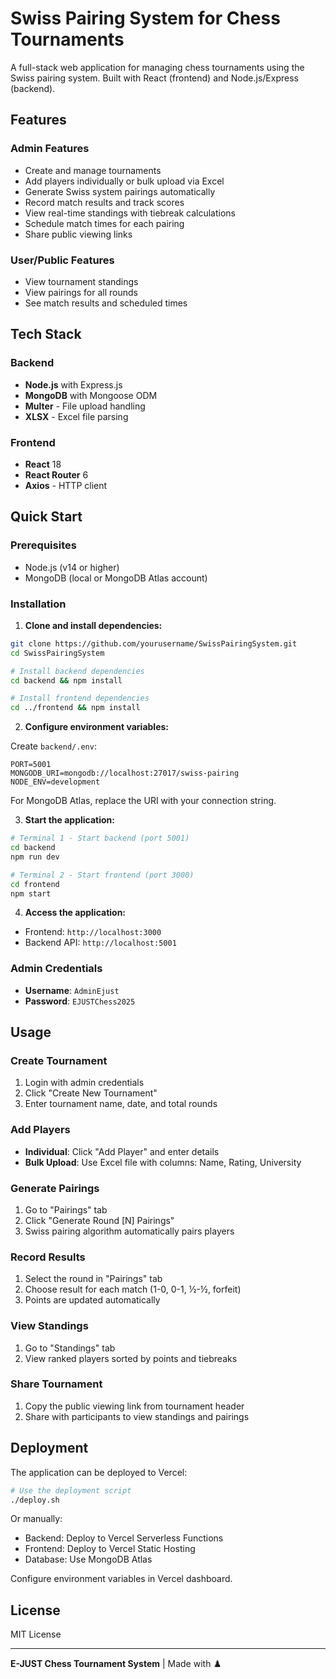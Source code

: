 # Swiss Pairing System for Chess Tournaments

A full-stack web application for managing chess tournaments using the Swiss pairing system. Built with React (frontend) and Node.js/Express (backend).

## Features

### Admin Features
- Create and manage tournaments
- Add players individually or bulk upload via Excel
- Generate Swiss system pairings automatically
- Record match results and track scores
- View real-time standings with tiebreak calculations
- Schedule match times for each pairing
- Share public viewing links

### User/Public Features
- View tournament standings
- View pairings for all rounds
- See match results and scheduled times

## Tech Stack

### Backend
- **Node.js** with Express.js
- **MongoDB** with Mongoose ODM
- **Multer** - File upload handling
- **XLSX** - Excel file parsing

### Frontend
- **React** 18
- **React Router** 6
- **Axios** - HTTP client

## Quick Start

### Prerequisites
- Node.js (v14 or higher)
- MongoDB (local or MongoDB Atlas account)

### Installation

1. **Clone and install dependencies:**
```bash
git clone https://github.com/yourusername/SwissPairingSystem.git
cd SwissPairingSystem

# Install backend dependencies
cd backend && npm install

# Install frontend dependencies
cd ../frontend && npm install
```

2. **Configure environment variables:**

Create `backend/.env`:
```
PORT=5001
MONGODB_URI=mongodb://localhost:27017/swiss-pairing
NODE_ENV=development
```

For MongoDB Atlas, replace the URI with your connection string.

3. **Start the application:**
```bash
# Terminal 1 - Start backend (port 5001)
cd backend
npm run dev

# Terminal 2 - Start frontend (port 3000)
cd frontend
npm start
```

4. **Access the application:**
- Frontend: `http://localhost:3000`
- Backend API: `http://localhost:5001`

### Admin Credentials
- **Username**: `AdminEjust`
- **Password**: `EJUSTChess2025`

## Usage

### Create Tournament
1. Login with admin credentials
2. Click "Create New Tournament"
3. Enter tournament name, date, and total rounds

### Add Players
- **Individual**: Click "Add Player" and enter details
- **Bulk Upload**: Use Excel file with columns: Name, Rating, University

### Generate Pairings
1. Go to "Pairings" tab
2. Click "Generate Round [N] Pairings"
3. Swiss pairing algorithm automatically pairs players

### Record Results
1. Select the round in "Pairings" tab
2. Choose result for each match (1-0, 0-1, ½-½, forfeit)
3. Points are updated automatically

### View Standings
1. Go to "Standings" tab
2. View ranked players sorted by points and tiebreaks

### Share Tournament
1. Copy the public viewing link from tournament header
2. Share with participants to view standings and pairings

## Deployment

The application can be deployed to Vercel:

```bash
# Use the deployment script
./deploy.sh
```

Or manually:
- Backend: Deploy to Vercel Serverless Functions
- Frontend: Deploy to Vercel Static Hosting
- Database: Use MongoDB Atlas

Configure environment variables in Vercel dashboard.

## License

MIT License

---

**E-JUST Chess Tournament System** | Made with ♟️
